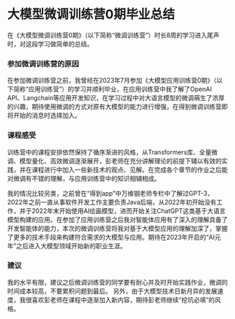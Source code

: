 # 大模型微调训练营0期毕业总结
在《大模型微调训练营0期》（以下简称“微调训练营”）时长8周的学习进入尾声时，对这段学习做简单的总结。

### 参加微调训练营的原因
在参加微调训练营之前，我曾经在2023年7月参加《大模型应用训练营0期》（以下简称“应用训练营”）的学习并顺利毕业，在应用训练营中我了解了OpenAI API、Langchain等应用开发知识，在学习过程中对大语言模型的微调萌生了浓厚的兴趣，期待使用微调的方式对原有大模型的能力进行增强，在得到微调训练营即将开始的消息时选择加入。

### 课程感受
训练营中的课程安排依然保持了循序渐进的风格，从Transformers库、全量微调、模型量化、高效微调逐渐展开，彭老师在充分讲解理论的前提下辅以有效的实践，并在课程进行中加入一些新技术的观点、见解。在完成各个章节的作业之后能对微调有不错的理解，与应用训练营中的知识相辅相成。

我的情况比较另类，之前曾在“得到app”中万维钢老师专栏中了解过GPT-3，2022年之前一直从事软件开发工作主要负责Java后端，从2022年初开始没有工作，并于2022年末开始使用AI绘画模型，进而开始关注ChatGPT这类基于大语言模型构建的应用。在参加了应用训练营之后我对智能体应用有了深入的理解具备了开发智能体的能力，本次的微调训练营将我对基于大模型应用的理解加深了，掌握了更多的技术手段来构建符合需求的大模型与应用。期待在2023年开启的“AI元年”之后进入大模型领域开始新的职业生涯。

### 建议
我的水平有限，建议之后微调训练营的同学要有耐心并及时开始实践作业，微调的时间成本较高，不要累积问题到最后。
另外，由于大模型技术日新月异的发展速度，我很喜欢彭老师在课程中逐渐加入新内容，期待彭老师继续“挖坑必填”的风格。
